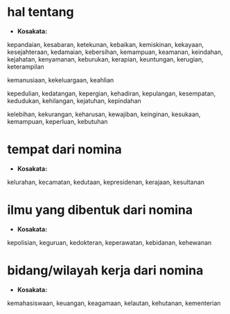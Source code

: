 # hal tentang

- **Kosakata:**

kepandaian, kesabaran, ketekunan, kebaikan, kemiskinan, kekayaan, kesejahteraan, kedamaian, kebersihan, kemampuan, keamanan, keindahan, kejahatan, kenyamanan, keburukan, kerapian, keuntungan, kerugian, keterampilan

kemanusiaan, kekeluargaan, keahlian

kepedulian, kedatangan, kepergian, kehadiran, kepulangan, kesempatan, kedudukan, kehilangan, kejatuhan, kepindahan

kelebihan, kekurangan, keharusan, kewajiban, keinginan, kesukaan, kemampuan, keperluan, kebutuhan

# tempat dari nomina

- **Kosakata:**

kelurahan, kecamatan, kedutaan, kepresidenan, kerajaan, kesultanan

# ilmu yang dibentuk dari nomina

- **Kosakata:**

kepolisian, keguruan, kedokteran, keperawatan, kebidanan, kehewanan

# bidang/wilayah kerja dari nomina

- **Kosakata:**

kemahasiswaan, keuangan, keagamaan, kelautan, kehutanan, kementerian
